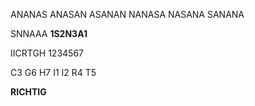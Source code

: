 ANANAS
ANASAN
ASANAN
NANASA
NASANA
SANANA

SNNAAA
**1S2N3A1**




IICRTGH
1234567

C3
G6
H7
I1
I2
R4
T5

**RICHTIG**